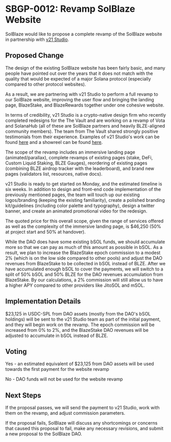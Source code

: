 # SBGP-0012: Revamp SolBlaze Website
SolBlaze would like to propose a complete revamp of the SolBlaze website in partnership with [v21 Studio](https://www.v21.studio/).

## Proposed Change
The design of the existing SolBlaze website has been fairly basic, and many people have pointed out over the years that it does not match with the quality that would be expected of a major Solana protocol (especially compared to other protocol websites).

As a result, we are partnering with v21 Studio to perform a full revamp to our SolBlaze website, improving the user flow and bringing the landing page, BlazeStake, and BlazeRewards together under one cohesive website.

In terms of credibility, v21 Studio is a crypto-native design firm who recently completed redesigns for the The Vault and are working on a revamp of Vota and SolanaHub (all of these are SolBlaze partners and heavily BLZE-aligned community members). The team from The Vault shared strongly positive testimonials from their experience. Examples of v21 Studio's work can be found [here](https://www.v21.studio/work) and a showreel can be found [here](https://drive.google.com/file/d/1GldvsEQYt_NzmnAe8xCjLalxAIuhn-5J/view).

The scope of the revamp includes an immersive landing page (animated/parallax), complete revamps of existing pages (stake, DeFi, Custom Liquid Staking, BLZE Gauges), reordering of existing pages (combining BLZE airdrop tracker with the leaderboard), and brand new pages (validators list, resources, native docs).

v21 Studio is ready to get started on Monday, and the estimated timeline is six weeks. In addition to design and front-end code implementation of the previously mentioned pages, the team will touch up our existing logos/branding (keeping the existing familiarity), create a polished branding kit/guidelines (including color palette and typography), design a twitter banner, and create an animated promotional video for the redesign.

The quoted price for this overall scope, given the range of services offered as well as the complexity of the immersive landing page, is $46,250 (50% at project start and 50% at handover).

While the DAO does have some existing bSOL funds, we should accumulate more so that we can pay as much of this amount as possible in bSOL. As a result, we plan to increase the BlazeStake epoch commission to a modest 2% (which is on the low side compared to other pools) and adjust the DAO revenues from BlazeStake to be collected in bSOL instead of BLZE. After we have accumulated enough bSOL to cover the payments, we will switch to a split of 50% bSOL and 50% BLZE for the DAO revenues accumulation from BlazeStake. By our calculations, a 2% commission will still allow us to have a higher APY compared to other providers like JitoSOL and mSOL.

## Implementation Details

$23,125 in USDC-SPL from DAO assets (mostly from the DAO's bSOL holdings) will be sent to the v21 Studio team as part of the initial payment, and they will begin work on the revamp. The epoch commission will be increased from 0% to 2%, and the BlazeStake DAO revenues will be adjusted to accumulate in bSOL instead of BLZE.

## Voting
Yes - an estimated equivalent of $23,125 from DAO assets will be used towards the first payment for the website revamp

No - DAO funds will not be used for the website revamp

## Next Steps
If the proposal passes, we will send the payment to v21 Studio, work with them on the revamp, and adjust commission parameters.

If the proposal fails, SolBlaze will discuss any shortcomings or concerns that caused this proposal to fail, make any necessary revisions, and submit a new proposal to the SolBlaze DAO.
